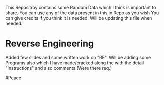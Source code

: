 This Repositroy contains some Random Data which I think is important to share.
You can use any of the data present in this in Repo as you wish
You can give credits if you think it is needed.
Will be updating this file when needed.



# Reverse Engineering
Added few slides and some written work on "RE".
Will be adding some Programs also which I have made/cracked along the with the detail "Instructions" and also comments (Were there req.)

#Peace 
